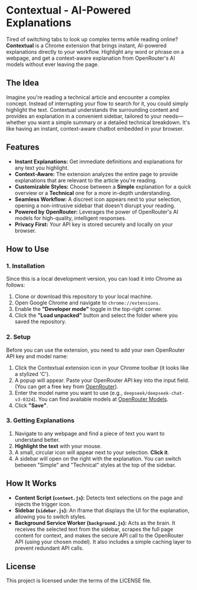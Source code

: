 # Contextual - AI-Powered Explanations

Tired of switching tabs to look up complex terms while reading online? **Contextual** is a Chrome extension that brings instant, AI-powered explanations directly to your workflow. Highlight any word or phrase on a webpage, and get a context-aware explanation from OpenRouter's AI models without ever leaving the page.

## The Idea

Imagine you're reading a technical article and encounter a complex concept. Instead of interrupting your flow to search for it, you could simply highlight the text. Contextual understands the surrounding content and provides an explanation in a convenient sidebar, tailored to your needs—whether you want a simple summary or a detailed technical breakdown. It's like having an instant, context-aware chatbot embedded in your browser.

## Features

*   **Instant Explanations:** Get immediate definitions and explanations for any text you highlight.
*   **Context-Aware:** The extension analyzes the entire page to provide explanations that are relevant to the article you're reading.
*   **Customizable Styles:** Choose between a **Simple** explanation for a quick overview or a **Technical** one for a more in-depth understanding.
*   **Seamless Workflow:** A discreet icon appears next to your selection, opening a non-intrusive sidebar that doesn't disrupt your reading.
*   **Powered by OpenRouter:** Leverages the power of OpenRouter's AI models for high-quality, intelligent responses.
*   **Privacy First:** Your API key is stored securely and locally on your browser.

## How to Use

### 1. Installation

Since this is a local development version, you can load it into Chrome as follows:

1.  Clone or download this repository to your local machine.
2.  Open Google Chrome and navigate to `chrome://extensions`.
3.  Enable the **"Developer mode"** toggle in the top-right corner.
4.  Click the **"Load unpacked"** button and select the folder where you saved the repository.

### 2. Setup

Before you can use the extension, you need to add your own OpenRouter API key and model name:

1.  Click the Contextual extension icon in your Chrome toolbar (it looks like a stylized 'C').
2.  A popup will appear. Paste your OpenRouter API key into the input field. (You can get a free key from [OpenRouter](https://openrouter.ai/)).
3.  Enter the model name you want to use (e.g., `deepseek/deepseek-chat-v3-0324`). You can find available models at [OpenRouter Models](https://openrouter.ai/models).
4.  Click **"Save"**.

### 3. Getting Explanations

1.  Navigate to any webpage and find a piece of text you want to understand better.
2.  **Highlight the text** with your mouse.
3.  A small, circular icon will appear next to your selection. **Click it**.
4.  A sidebar will open on the right with the explanation. You can switch between "Simple" and "Technical" styles at the top of the sidebar.

## How It Works

*   **Content Script (`content.js`):** Detects text selections on the page and injects the trigger icon.
*   **Sidebar (`sidebar.js`):** An iframe that displays the UI for the explanation, allowing you to switch styles.
*   **Background Service Worker (`background.js`):** Acts as the brain. It receives the selected text from the sidebar, scrapes the full page content for context, and makes the secure API call to the OpenRouter API (using your chosen model). It also includes a simple caching layer to prevent redundant API calls.

## License

This project is licensed under the terms of the LICENSE file.
